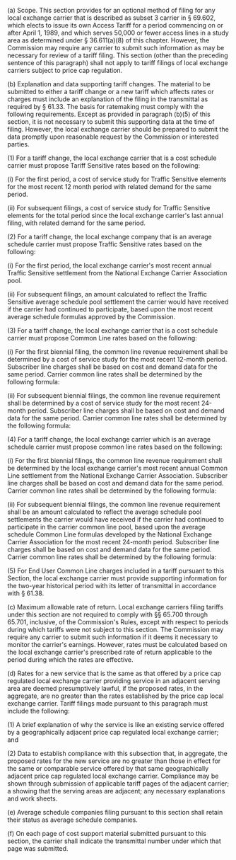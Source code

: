 (a) Scope. This section provides for an optional method of filing for any local exchange carrier that is described as subset 3 carrier in § 69.602, which elects to issue its own Access Tariff for a period commencing on or after April 1, 1989, and which serves 50,000 or fewer access lines in a study area as determined under § 36.611(a)(8) of this chapter. However, the Commission may require any carrier to submit such information as may be necessary for review of a tariff filing. This section (other than the preceding sentence of this paragraph) shall not apply to tariff filings of local exchange carriers subject to price cap regulation.

(b) Explanation and data supporting tariff changes. The material to be submitted to either a tariff change or a new tariff which affects rates or charges must include an explanation of the filing in the transmittal as required by § 61.33. The basis for ratemaking must comply with the following requirements. Except as provided in paragraph (b)(5) of this section, it is not necessary to submit this supporting data at the time of filing. However, the local exchange carrier should be prepared to submit the data promptly upon reasonable request by the Commission or interested parties.

(1) For a tariff change, the local exchange carrier that is a cost schedule carrier must propose Tariff Sensitive rates based on the following:

(i) For the first period, a cost of service study for Traffic Sensitive elements for the most recent 12 month period with related demand for the same period.

(ii) For subsequent filings, a cost of service study for Traffic Sensitive elements for the total period since the local exchange carrier's last annual filing, with related demand for the same period.

(2) For a tariff change, the local exchange company that is an average schedule carrier must propose Traffic Sensitive rates based on the following:

(i) For the first period, the local exchange carrier's most recent annual Traffic Sensitive settlement from the National Exchange Carrier Association pool.

(ii) For subsequent filings, an amount calculated to reflect the Traffic Sensitive average schedule pool settlement the carrier would have received if the carrier had continued to participate, based upon the most recent average schedule formulas approved by the Commission.

(3) For a tariff change, the local exchange carrier that is a cost schedule carrier must propose Common Line rates based on the following:

(i) For the first biennial filing, the common line revenue requirement shall be determined by a cost of service study for the most recent 12-month period. Subscriber line charges shall be based on cost and demand data for the same period. Carrier common line rates shall be determined by the following formula:

(ii) For subsequent biennial filings, the common line revenue requirement shall be determined by a cost of service study for the most recent 24-month period. Subscriber line charges shall be based on cost and demand data for the same period. Carrier common line rates shall be determined by the following formula:

(4) For a tariff change, the local exchange carrier which is an average schedule carrier must propose common line rates based on the following:

(i) For the first biennial filings, the common line revenue requirement shall be determined by the local exchange carrier's most recent annual Common Line settlement from the National Exchange Carrier Association. Subscriber line charges shall be based on cost and demand data for the same period. Carrier common line rates shall be determined by the following formula:

(ii) For subsequent biennial filings, the common line revenue requirement shall be an amount calculated to reflect the average schedule pool settlements the carrier would have received if the carrier had continued to participate in the carrier common line pool, based upon the average schedule Common Line formulas developed by the National Exchange Carrier Association for the most recent 24-month period. Subscriber line charges shall be based on cost and demand data for the same period. Carrier common line rates shall be determined by the following formula:

(5) For End User Common Line charges included in a tariff pursuant to this Section, the local exchange carrier must provide supporting information for the two-year historical period with its letter of transmittal in accordance with § 61.38.

(c) Maximum allowable rate of return. Local exchange carriers filing tariffs under this section are not required to comply with §§ 65.700 through 65.701, inclusive, of the Commission's Rules, except with respect to periods during which tariffs were not subject to this section. The Commission may require any carrier to submit such information if it deems it necessary to monitor the carrier's earnings. However, rates must be calculated based on the local exchange carrier's prescribed rate of return applicable to the period during which the rates are effective.

(d) Rates for a new service that is the same as that offered by a price cap regulated local exchange carrier providing service in an adjacent serving area are deemed presumptively lawful, if the proposed rates, in the aggregate, are no greater than the rates established by the price cap local exchange carrier. Tariff filings made pursuant to this paragraph must include the following:

(1) A brief explanation of why the service is like an existing service offered by a geographically adjacent price cap regulated local exchange carrier; and

(2) Data to establish compliance with this subsection that, in aggregate, the proposed rates for the new service are no greater than those in effect for the same or comparable service offered by that same geographically adjacent price cap regulated local exchange carrier. Compliance may be shown through submission of applicable tariff pages of the adjacent carrier; a showing that the serving areas are adjacent; any necessary explanations and work sheets.

(e) Average schedule companies filing pursuant to this section shall retain their status as average schedule companies.

(f) On each page of cost support material submitted pursuant to this section, the carrier shall indicate the transmittal number under which that page was submitted.

